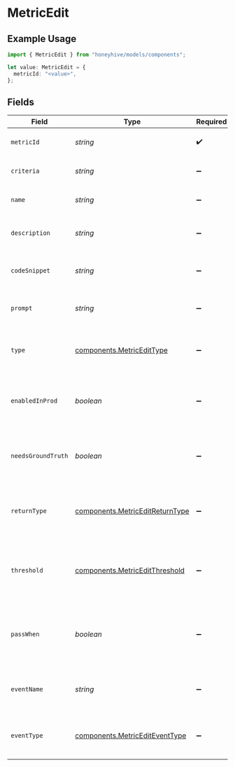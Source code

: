 # MetricEdit

## Example Usage

```typescript
import { MetricEdit } from "honeyhive/models/components";

let value: MetricEdit = {
  metricId: "<value>",
};
```

## Fields

| Field                                                                              | Type                                                                               | Required                                                                           | Description                                                                        |
| ---------------------------------------------------------------------------------- | ---------------------------------------------------------------------------------- | ---------------------------------------------------------------------------------- | ---------------------------------------------------------------------------------- |
| `metricId`                                                                         | *string*                                                                           | :heavy_check_mark:                                                                 | Unique identifier of the metric                                                    |
| `criteria`                                                                         | *string*                                                                           | :heavy_minus_sign:                                                                 | Criteria for human metrics                                                         |
| `name`                                                                             | *string*                                                                           | :heavy_minus_sign:                                                                 | Updated name of the metric                                                         |
| `description`                                                                      | *string*                                                                           | :heavy_minus_sign:                                                                 | Short description of what the metric does                                          |
| `codeSnippet`                                                                      | *string*                                                                           | :heavy_minus_sign:                                                                 | Updated code block for the metric                                                  |
| `prompt`                                                                           | *string*                                                                           | :heavy_minus_sign:                                                                 | Updated Evaluator prompt for the metric                                            |
| `type`                                                                             | [components.MetricEditType](../../models/components/metricedittype.md)             | :heavy_minus_sign:                                                                 | Type of the metric - "custom", "model" or "human"                                  |
| `enabledInProd`                                                                    | *boolean*                                                                          | :heavy_minus_sign:                                                                 | Whether to compute on all production events automatically                          |
| `needsGroundTruth`                                                                 | *boolean*                                                                          | :heavy_minus_sign:                                                                 | Whether a ground truth (on metadata) is required to compute it                     |
| `returnType`                                                                       | [components.MetricEditReturnType](../../models/components/metriceditreturntype.md) | :heavy_minus_sign:                                                                 | The data type of the metric value - "boolean", "float", "string"                   |
| `threshold`                                                                        | [components.MetricEditThreshold](../../models/components/metriceditthreshold.md)   | :heavy_minus_sign:                                                                 | Threshold for numeric metrics to decide passing or failing in tests                |
| `passWhen`                                                                         | *boolean*                                                                          | :heavy_minus_sign:                                                                 | Threshold for boolean metrics to decide passing or failing in tests                |
| `eventName`                                                                        | *string*                                                                           | :heavy_minus_sign:                                                                 | Name of event that the metric is set to be computed on                             |
| `eventType`                                                                        | [components.MetricEditEventType](../../models/components/metricediteventtype.md)   | :heavy_minus_sign:                                                                 | Type of event that the metric is set to be computed on                             |